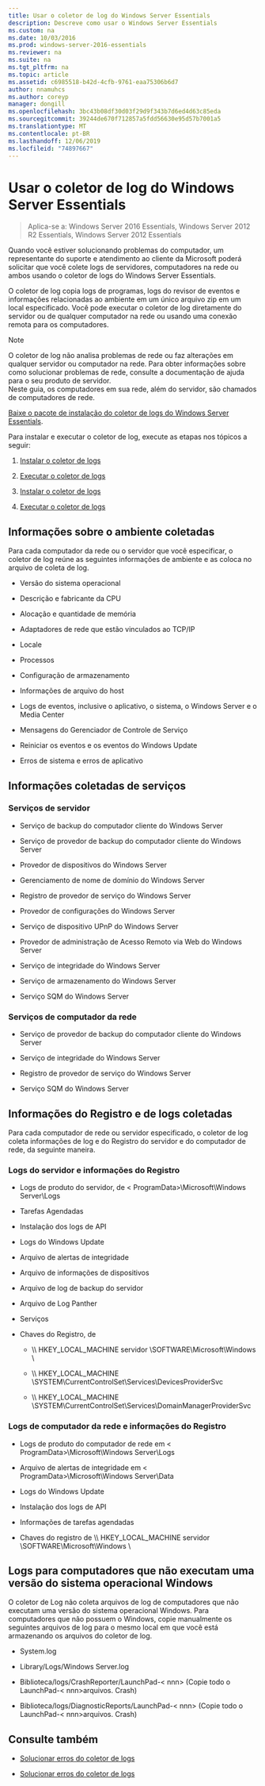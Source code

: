 ```yaml
---
title: Usar o coletor de log do Windows Server Essentials
description: Descreve como usar o Windows Server Essentials
ms.custom: na
ms.date: 10/03/2016
ms.prod: windows-server-2016-essentials
ms.reviewer: na
ms.suite: na
ms.tgt_pltfrm: na
ms.topic: article
ms.assetid: c6985518-b42d-4cfb-9761-eaa75306b6d7
author: nnamuhcs
ms.author: coreyp
manager: dongill
ms.openlocfilehash: 3bc43b08df30d03f29d9f343b7d6ed4d63c85eda
ms.sourcegitcommit: 39244de670f712857a5fdd56630e95d57b7001a5
ms.translationtype: MT
ms.contentlocale: pt-BR
ms.lasthandoff: 12/06/2019
ms.locfileid: "74897667"
---
```

# <a name="use-the-windows-server-essentials-log-collector"></a>Usar o coletor de log do Windows Server Essentials

>Aplica-se a: Windows Server 2016 Essentials, Windows Server 2012 R2 Essentials, Windows Server 2012 Essentials

Quando você estiver solucionando problemas do computador, um representante do suporte e atendimento ao cliente da Microsoft poderá solicitar que você colete logs de servidores, computadores na rede ou ambos usando o coletor de logs do Windows Server Essentials.  
  
 O coletor de log copia logs de programas, logs do revisor de eventos e informações relacionadas ao ambiente em um único arquivo zip em um local especificado. Você pode executar o coletor de log diretamente do servidor ou de qualquer computador na rede ou usando uma conexão remota para os computadores.  
  
> [!NOTE]
>O coletor de log não analisa problemas de rede ou faz alterações em qualquer servidor ou computador na rede. Para obter informações sobre como solucionar problemas de rede, consulte a documentação de ajuda para o seu produto de servidor.  
>Neste guia, os computadores em sua rede, além do servidor, são chamados de computadores de rede.  
>
>[Baixe o pacote de instalação do coletor de logs do Windows Server Essentials](https://www.microsoft.com/download/details.aspx?id=34821).  
  
 Para instalar e executar o coletor de log, execute as etapas nos tópicos a seguir:  
  

1. [Instalar o coletor de logs](Install-the-Windows-Server-Essentials-Log-Collector.md)  
  
2. [Executar o coletor de logs](Run-the-Windows-Server-Essentials-Log-Collector.md)  

3. [Instalar o coletor de logs](../support/Install-the-Windows-Server-Essentials-Log-Collector.md)  
  
4. [Executar o coletor de logs](../support/Run-the-Windows-Server-Essentials-Log-Collector.md)  


## <a name="environment-information-collected"></a>Informações sobre o ambiente coletadas  
 Para cada computador da rede ou o servidor que você especificar, o coletor de log reúne as seguintes informações de ambiente e as coloca no arquivo de coleta de log.  
  
-   Versão do sistema operacional  
  
-   Descrição e fabricante da CPU  
  
-   Alocação e quantidade de memória  
  
-   Adaptadores de rede que estão vinculados ao TCP/IP  
  
-   Locale  
  
-   Processos  
  
-   Configuração de armazenamento  
  
-   Informações de arquivo do host  
  
-   Logs de eventos, inclusive o aplicativo, o sistema, o Windows Server e o Media Center  
  
-   Mensagens do Gerenciador de Controle de Serviço  
  
-   Reiniciar os eventos e os eventos do Windows Update  
  
-   Erros de sistema e erros de aplicativo  
  
## <a name="services-information-collected"></a>Informações coletadas de serviços  
  
### <a name="server-services"></a>Serviços de servidor  
  
-   Serviço de backup do computador cliente do Windows Server  
  
-   Serviço de provedor de backup do computador cliente do Windows Server  
  
-   Provedor de dispositivos do Windows Server  
  
-   Gerenciamento de nome de domínio do Windows Server  
  
-   Registro de provedor de serviço do Windows Server  
  
-   Provedor de configurações do Windows Server  
  
-   Serviço de dispositivo UPnP do Windows Server  
  
-   Provedor de administração de Acesso Remoto via Web do Windows Server  
  
-   Serviço de integridade do Windows Server  
  
-   Serviço de armazenamento do Windows Server  
  
-   Serviço SQM do Windows Server  
  
### <a name="network-computer-services"></a>Serviços de computador da rede  
  
-   Serviço de provedor de backup do computador cliente do Windows Server  
  
-   Serviço de integridade do Windows Server  
  
-   Registro de provedor de serviço do Windows Server  
  
-   Serviço SQM do Windows Server  
  
## <a name="logs-and-registry-information-collected"></a>Informações do Registro e de logs coletadas  
 Para cada computador de rede ou servidor especificado, o coletor de log coleta informações de log e do Registro do servidor e do computador de rede, da seguinte maneira.  
  
### <a name="server-logs-and-registry-information"></a>Logs do servidor e informações do Registro  
  
-   Logs de produto do servidor, de < ProgramData\>\Microsoft\Windows Server\Logs  
  
-   Tarefas Agendadas  
  
-   Instalação dos logs de API  
  
-   Logs do Windows Update  
  
-   Arquivo de alertas de integridade  
  
-   Arquivo de informações de dispositivos  
  
-   Arquivo de log de backup do servidor  
  
-   Arquivo de Log Panther  
  
-   Serviços  
  
-   Chaves do Registro, de  
  
    -   \\\ HKEY_LOCAL_MACHINE servidor \SOFTWARE\Microsoft\Windows \  
  
    -   \\\ HKEY_LOCAL_MACHINE \SYSTEM\CurrentControlSet\Services\DevicesProviderSvc  
  
    -   \\\ HKEY_LOCAL_MACHINE \SYSTEM\CurrentControlSet\Services\DomainManagerProviderSvc  
  
### <a name="network-computer-logs-and-registry-information"></a>Logs de computador da rede e informações do Registro  
  
-   Logs de produto do computador de rede em < ProgramData\>\Microsoft\Windows Server\Logs  
  
-   Arquivo de alertas de integridade em < ProgramData\>\Microsoft\Windows Server\Data  
  
-   Logs do Windows Update  
  
-   Instalação dos logs de API  
  
-   Informações de tarefas agendadas  
  
-   Chaves do registro de \\\ HKEY_LOCAL_MACHINE servidor \SOFTWARE\Microsoft\Windows \  
  
## <a name="logs-for-computers-that-do-not-run-a-version-of-the-windows-operating-system"></a>Logs para computadores que não executam uma versão do sistema operacional Windows  
 O coletor de Log não coleta arquivos de log de computadores que não executam uma versão do sistema operacional Windows. Para computadores que não possuem o Windows, copie manualmente os seguintes arquivos de log para o mesmo local em que você está armazenando os arquivos do coletor de log.  
  
-   System.log  
  
-   Library/Logs/Windows Server.log  
  
-   Biblioteca/logs/CrashReporter/LaunchPad-< nnn\> (Copie todo o LaunchPad-< nnn\>arquivos. Crash)  
  
-   Biblioteca/logs/DiagnosticReports/LaunchPad-< nnn\> (Copie todo o LaunchPad-< nnn\>arquivos. Crash)  
  
## <a name="see-also"></a>Consulte também  
  

-   [Solucionar erros do coletor de logs](Troubleshoot-Windows-Server-Essentials-Log-Collector-Errors.md)

-   [Solucionar erros do coletor de logs](../support/Troubleshoot-Windows-Server-Essentials-Log-Collector-Errors.md)

